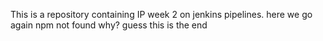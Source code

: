 This is a repository containing 
IP week 2 on jenkins pipelines.
here we go again
npm not found why?
guess this is the end
